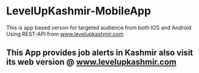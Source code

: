 # LevelUpKashmir-MobileApp

This is app based verson for targeted audience from both IOS and Android Using REST-API from www.levelupkashmir.com

## This App provides job alerts in Kashmir also visit its web version @ www.levelupkashmir.com
